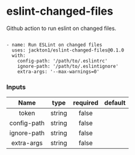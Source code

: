 # eslint-changed-files
Github action to run eslint on changed files.

```action

- name: Run ESLint on changed files
  uses: jackton1/eslint-changed-files@0.1.0
  with:
    config-path: '/path/to/.eslintrc'
    ignore-path: '/path/to/.eslintignore'
    extra-args: '--max-warnings=0'
```


### Inputs
|   Name        |    type   |  required     |  default   |
|:-------------:|:---------:|:-------------:|:----------:|
| token         |  string   |    false      |            |
| config-path   |  string   |    false      |            |
| ignore-path   |  string   |    false      |            |
| extra-args    |  string   |    false      |            |
